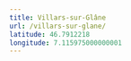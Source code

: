 ```yaml
---
title: Villars-sur-Glâne
url: /villars-sur-glane/
latitude: 46.7912218
longitude: 7.115975000000001
---
```

